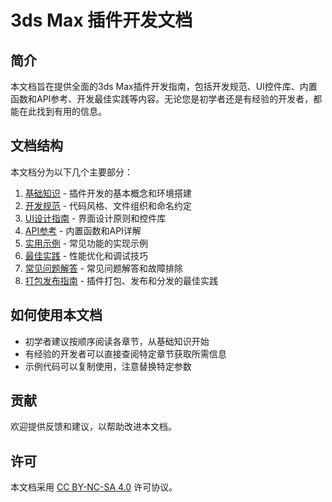 # 3ds Max 插件开发文档

## 简介

本文档旨在提供全面的3ds Max插件开发指南，包括开发规范、UI控件库、内置函数和API参考、开发最佳实践等内容。无论您是初学者还是有经验的开发者，都能在此找到有用的信息。

## 文档结构

本文档分为以下几个主要部分：

1. [基础知识](./01-基础知识/README.md) - 插件开发的基本概念和环境搭建
2. [开发规范](./02-开发规范/README.md) - 代码风格、文件组织和命名约定
3. [UI设计指南](./03-UI设计指南/README.md) - 界面设计原则和控件库
4. [API参考](./04-API参考/README.md) - 内置函数和API详解
5. [实用示例](./05-实用示例/README.md) - 常见功能的实现示例
6. [最佳实践](./06-最佳实践/README.md) - 性能优化和调试技巧
7. [常见问题解答](./07-常见问题解答/README.md) - 常见问题解答和故障排除
8. [打包发布指南](./08-打包发布指南/README.md) - 插件打包、发布和分发的最佳实践

## 如何使用本文档

- 初学者建议按顺序阅读各章节，从基础知识开始
- 有经验的开发者可以直接查阅特定章节获取所需信息
- 示例代码可以复制使用，注意替换特定参数

## 贡献

欢迎提供反馈和建议，以帮助改进本文档。

## 许可

本文档采用 [CC BY-NC-SA 4.0](https://creativecommons.org/licenses/by-nc-sa/4.0/) 许可协议。